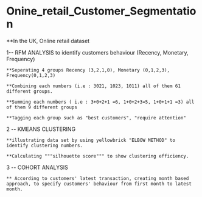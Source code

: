 # Onine_retail_Customer_Segmentation


**In the UK, Online retail dataset

1-- RFM ANALYSIS to identify customers behaviour (Recency, Monetary, Frequency)

    **Seperating 4 groups Recency (3,2,1,0), Monetary (0,1,2,3), Frequency(0,1,2,3)

    **Combining each numbers (i.e : 3021, 1023, 1011) all of them 61 different groups.

    **Summing each numbers ( i.e : 3+0+2+1 =6, 1+0+2+3=5, 1+0+1+1 =3) all of them 9 different groups 

    **Tagging each group such as "best customers", "require attention"
    
2 -- KMEANS CLUSTERING
    
    **illustrating data set by using yellowbrick "ELBOW METHOD" to identify clustering numbers.
    
    **Calculating """silhouette score""" to show clustering efficiency.

3 -- COHORT ANALYSIS
    
    ** According to customers' latest transaction, creating month based approach, to specify customers' behaviour from first month to latest month.
    
